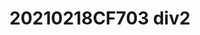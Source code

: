 ---
aliases: []
created: 2021-02-20 17:48:15+08:00
date created: 2023-07-05T11:13:20+08:00
date modified: 2024-01-13T19:21:07+08:00
dg-publish: true
tags: []
title: 20210218CF703 div2
updated: 2021-02-20 17:50:13+08:00
---